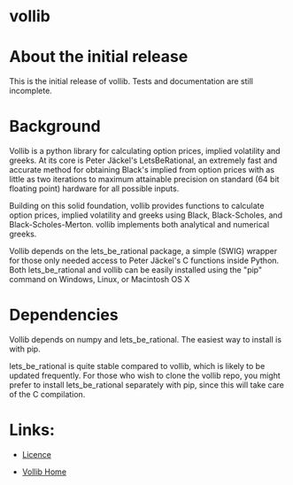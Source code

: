 vollib
======

About the initial release
=========================

This is the initial release of vollib.  Tests and documentation are still incomplete.

Background
==========

Vollib is a python library for calculating option prices, 
implied volatility and greeks. At its core is Peter Jäckel's 
LetsBeRational, an extremely fast and accurate method for 
obtaining Black's implied from option prices with as 
little as two iterations to maximum attainable precision 
on standard (64 bit floating point) hardware for all possible 
inputs.

Building on this solid foundation, vollib provides functions 
to calculate option prices, implied volatility and greeks using 
Black, Black-Scholes, and Black-Scholes-Merton. vollib 
implements both analytical and numerical greeks.

Vollib depends on the lets_be_rational package, a simple 
(SWIG) wrapper for those only needed access to Peter Jäckel's 
C functions inside Python. Both lets_be_rational and vollib 
can be easily installed using the "pip" command on Windows, 
Linux, or Macintosh OS X

Dependencies
============

Vollib depends on numpy and lets_be_rational.  The easiest way to install is with pip.

lets_be_rational is quite stable compared to vollib, which is likely to be updated frequently.
For those who wish to clone the vollib repo, you might prefer to install lets_be_rational 
separately with pip, since this will take care of the C compilation.

Links:
======

  * [Licence](http://vollib.org/license)

  * [Vollib Home](http://vollib.org)

